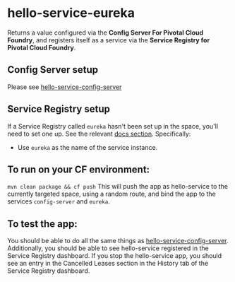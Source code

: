 # hello-service-eureka
Returns a value configured via the **Config Server For Pivotal Cloud Foundry**, and registers itself as a service via the **Service Registry for Pivotal Cloud Foundry**.

## Config Server setup
Please see [hello-service-config-server](https://github.com/willtran-/spring-cloud-demo/tree/master/hello-service-config-server)

## Service Registry setup
If a Service Registry called ```eureka``` hasn't been set up in the space, you'll need to set one up. See the relevant [docs section](http://cf-p1-docs-staging.cfapps.io/spring-cloud-services/service-registry/#create-service-registry). Specifically: 

* Use ```eureka``` as the name of the service instance.

## To run on your CF environment:
``` mvn clean package && cf push ```
This will push the app as hello-service to the currently targeted space, using a random route, and bind the app to the services ```config-server``` and ```eureka```.

## To test the app:
You should be able to do all the same things as [hello-service-config-server](https://github.com/willtran-/spring-cloud-demo/tree/master/hello-service-config-server). Additionally, you should be able to see hello-service registered in the Service Registry dashboard. If you stop the hello-service app, you should see an entry in the Cancelled Leases section in the History tab of the Service Registry dashboard.

